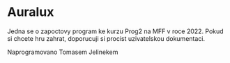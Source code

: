 # Auralux

Jedna se o zapoctovy program ke kurzu Prog2 na MFF v roce 2022.
Pokud si chcete hru zahrat, doporucuji si procist uzivatelskou dokumentaci.

Naprogramovano Tomasem Jelinekem
